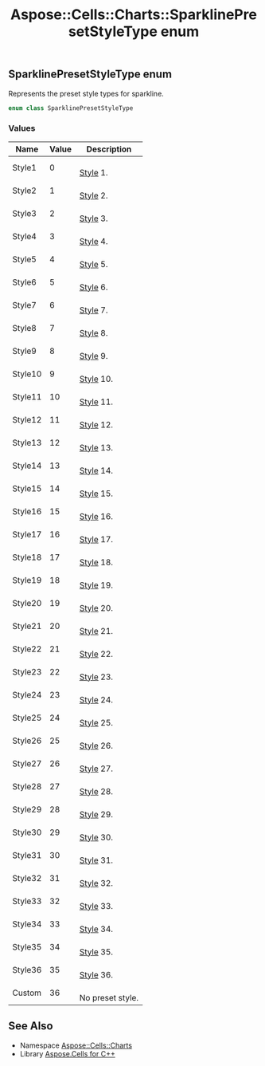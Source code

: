 ﻿---
title: Aspose::Cells::Charts::SparklinePresetStyleType enum
linktitle: SparklinePresetStyleType
second_title: Aspose.Cells for C++ API Reference
description: 'Aspose::Cells::Charts::SparklinePresetStyleType enum. Represents the preset style types for sparkline in C++.'
type: docs
weight: 6200
url: /cpp/aspose.cells.charts/sparklinepresetstyletype/
---
## SparklinePresetStyleType enum


Represents the preset style types for sparkline.

```cpp
enum class SparklinePresetStyleType
```

### Values

| Name | Value | Description |
| --- | --- | --- |
| Style1 | 0 | <br>[Style](../../aspose.cells/style/) 1. |
| Style2 | 1 | <br>[Style](../../aspose.cells/style/) 2. |
| Style3 | 2 | <br>[Style](../../aspose.cells/style/) 3. |
| Style4 | 3 | <br>[Style](../../aspose.cells/style/) 4. |
| Style5 | 4 | <br>[Style](../../aspose.cells/style/) 5. |
| Style6 | 5 | <br>[Style](../../aspose.cells/style/) 6. |
| Style7 | 6 | <br>[Style](../../aspose.cells/style/) 7. |
| Style8 | 7 | <br>[Style](../../aspose.cells/style/) 8. |
| Style9 | 8 | <br>[Style](../../aspose.cells/style/) 9. |
| Style10 | 9 | <br>[Style](../../aspose.cells/style/) 10. |
| Style11 | 10 | <br>[Style](../../aspose.cells/style/) 11. |
| Style12 | 11 | <br>[Style](../../aspose.cells/style/) 12. |
| Style13 | 12 | <br>[Style](../../aspose.cells/style/) 13. |
| Style14 | 13 | <br>[Style](../../aspose.cells/style/) 14. |
| Style15 | 14 | <br>[Style](../../aspose.cells/style/) 15. |
| Style16 | 15 | <br>[Style](../../aspose.cells/style/) 16. |
| Style17 | 16 | <br>[Style](../../aspose.cells/style/) 17. |
| Style18 | 17 | <br>[Style](../../aspose.cells/style/) 18. |
| Style19 | 18 | <br>[Style](../../aspose.cells/style/) 19. |
| Style20 | 19 | <br>[Style](../../aspose.cells/style/) 20. |
| Style21 | 20 | <br>[Style](../../aspose.cells/style/) 21. |
| Style22 | 21 | <br>[Style](../../aspose.cells/style/) 22. |
| Style23 | 22 | <br>[Style](../../aspose.cells/style/) 23. |
| Style24 | 23 | <br>[Style](../../aspose.cells/style/) 24. |
| Style25 | 24 | <br>[Style](../../aspose.cells/style/) 25. |
| Style26 | 25 | <br>[Style](../../aspose.cells/style/) 26. |
| Style27 | 26 | <br>[Style](../../aspose.cells/style/) 27. |
| Style28 | 27 | <br>[Style](../../aspose.cells/style/) 28. |
| Style29 | 28 | <br>[Style](../../aspose.cells/style/) 29. |
| Style30 | 29 | <br>[Style](../../aspose.cells/style/) 30. |
| Style31 | 30 | <br>[Style](../../aspose.cells/style/) 31. |
| Style32 | 31 | <br>[Style](../../aspose.cells/style/) 32. |
| Style33 | 32 | <br>[Style](../../aspose.cells/style/) 33. |
| Style34 | 33 | <br>[Style](../../aspose.cells/style/) 34. |
| Style35 | 34 | <br>[Style](../../aspose.cells/style/) 35. |
| Style36 | 35 | <br>[Style](../../aspose.cells/style/) 36. |
| Custom | 36 | <br>No preset style. |

## See Also

* Namespace [Aspose::Cells::Charts](../)
* Library [Aspose.Cells for C++](../../)
